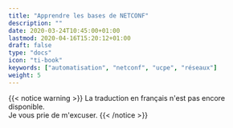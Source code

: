 ```yaml
---
title: "Apprendre les bases de NETCONF"
description: ""
date: 2020-03-24T10:45:00+01:00
lastmod: 2020-04-16T15:20:12+01:00
draft: false
type: "docs"
icon: "ti-book"
keywords: ["automatisation", "netconf", "ucpe", "réseaux"]
weight: 5
---
```



{{< notice warning >}}
La traduction en français n'est pas encore disponible.
<br/>
Je vous prie de m'excuser.
{{< /notice >}}